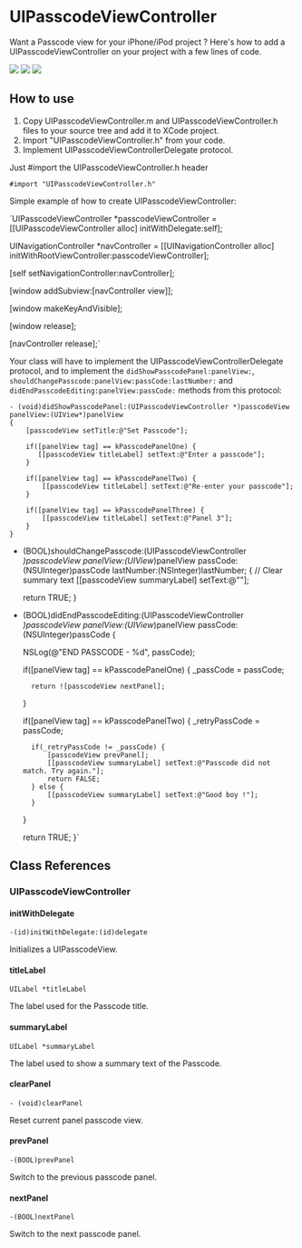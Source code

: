 UIPasscodeViewController
========================

Want a Passcode view for your iPhone/iPod project ? 
Here's how to add a UIPasscodeViewController on your project with a few lines of code.


![](http://files.me.com/lashad/x16phr)
![](http://files.me.com/lashad/sa5cbk)
![](http://files.me.com/lashad/0mxg45)

How to use
----------

1. Copy UIPasscodeViewController.m and UIPasscodeViewController.h files to your source tree and add it to XCode project.
2. Import "UIPasscodeViewController.h" from your code.
3. Implement UIPasscodeViewControllerDelegate protocol.


Just #import the UIPasscodeViewController.h header

`#import "UIPasscodeViewController.h"`


Simple example of how to create UIPasscodeViewController:

  `UIPasscodeViewController *passcodeViewController = [[UIPasscodeViewController alloc] initWithDelegate:self];  
  
  UINavigationController *navController = [[UINavigationController alloc] initWithRootViewController:passcodeViewController];
  
  [self setNavigationController:navController];
  
  [window addSubview:[navController view]];
  
  [window makeKeyAndVisible];
  
  [window release];
  
  [navController release];`

Your class will have to implement the UIPasscodeViewControllerDelegate protocol, and to implement the `didShowPasscodePanel:panelView:`, `shouldChangePasscode:panelView:passCode:lastNumber:` and `didEndPasscodeEditing:panelView:passCode:` methods from this protocol:

    - (void)didShowPasscodePanel:(UIPasscodeViewController *)passcodeView panelView:(UIView*)panelView
    {
        [passcodeView setTitle:@"Set Passcode"];
        
        if([panelView tag] == kPasscodePanelOne) {
           [[passcodeView titleLabel] setText:@"Enter a passcode"];
        }

        if([panelView tag] == kPasscodePanelTwo) {
            [[passcodeView titleLabel] setText:@"Re-enter your passcode"];
        }

        if([panelView tag] == kPasscodePanelThree) {
            [[passcodeView titleLabel] setText:@"Panel 3"];
        }
    }

- (BOOL)shouldChangePasscode:(UIPasscodeViewController *)passcodeView panelView:(UIView*)panelView passCode:(NSUInteger)passCode lastNumber:(NSInteger)lastNumber;
{
    // Clear summary text
    [[passcodeView summaryLabel] setText:@""];

    return TRUE;
}

- (BOOL)didEndPasscodeEditing:(UIPasscodeViewController *)passcodeView panelView:(UIView*)panelView passCode:(NSUInteger)passCode
{
    
    NSLog(@"END PASSCODE - %d", passCode);
    
    if([panelView tag] == kPasscodePanelOne) {
        _passCode = passCode;
        
        return ![passcodeView nextPanel];
    }

    if([panelView tag] == kPasscodePanelTwo) {
        _retryPassCode = passCode;
        
        if(_retryPassCode != _passCode) {
            [passcodeView prevPanel];
            [[passcodeView summaryLabel] setText:@"Passcode did not match. Try again."];
            return FALSE;
        } else {
            [[passcodeView summaryLabel] setText:@"Good boy !"];    
        }
        
    }
    
    return TRUE;
}`

Class References
----------------

### UIPasscodeViewController

#### initWithDelegate

`-(id)initWithDelegate:(id)delegate`

Initializes a UIPasscodeView.

#### titleLabel

`UILabel *titleLabel`

The label used for the Passcode title.

#### summaryLabel

`UILabel *summaryLabel`

The label used to show a summary text of the Passcode.

#### clearPanel

`- (void)clearPanel`

Reset current panel passcode view.

#### prevPanel

`-(BOOL)prevPanel`

Switch to the previous passcode panel.

#### nextPanel

`-(BOOL)nextPanel`

Switch to the next passcode panel.
